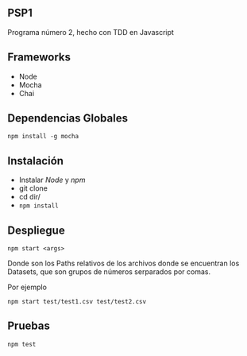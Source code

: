 PSP1
--------

Programa número 2, hecho con TDD en Javascript

Frameworks
---------------
- Node
- Mocha
- Chai

Dependencias Globales
------
 `npm install -g mocha `


Instalación
--------
- Instalar _Node_ y _npm_
- git clone
- cd dir/
- `npm install`



Despliegue
----
`npm start <args>`

Donde _<args>_ son los Paths relativos de los archivos donde se encuentran los Datasets, que son grupos de números serparados por comas.

Por ejemplo

`npm start test/test1.csv test/test2.csv`

Pruebas
------
`npm test`
